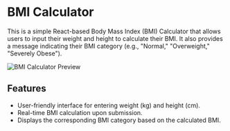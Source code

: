 # BMI Calculator

This is a simple React-based Body Mass Index (BMI) Calculator that allows users to input their weight and height to calculate their BMI. It also provides a message indicating their BMI category (e.g., "Normal," "Overweight," "Severely Obese").

![BMI Calculator Preview](./assets/bmi-calculator-preview.png)

## Features

- User-friendly interface for entering weight (kg) and height (cm).
- Real-time BMI calculation upon submission.
- Displays the corresponding BMI category based on the calculated BMI.
